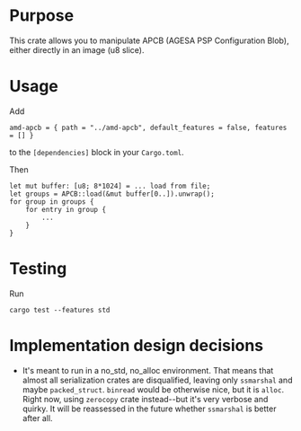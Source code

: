 # Purpose

This crate allows you to manipulate APCB (AGESA PSP Configuration Blob), either directly in an image (u8 slice).

# Usage

Add

    amd-apcb = { path = "../amd-apcb", default_features = false, features = [] }

to the `[dependencies]` block in your `Cargo.toml`.

Then

    let mut buffer: [u8; 8*1024] = ... load from file;
    let groups = APCB::load(&mut buffer[0..]).unwrap();
    for group in groups {
        for entry in group {
            ...
        }
    }

# Testing

Run

    cargo test --features std

# Implementation design decisions

* It's meant to run in a no_std, no_alloc environment.  That means that almost all serialization crates are disqualified, leaving only `ssmarshal` and maybe `packed_struct`.  `binread` would be otherwise nice, but it is `alloc`.  Right now, using `zerocopy` crate instead--but it's very verbose and quirky.  It will be reassessed in the future whether `ssmarshal` is better after all.
